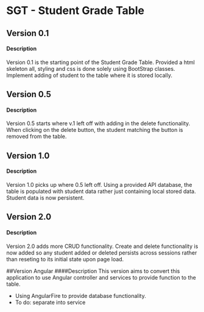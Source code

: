 # SGT - Student Grade Table

## Version 0.1
#### Description
Version 0.1 is the starting point of the Student Grade Table. Provided a html skeleton all, styling and css is done solely using BootStrap classes. Implement adding of student to the table where it is stored locally.

## Version 0.5
#### Description
Version 0.5 starts where v.1 left off with adding in the delete functionality. When clicking on the delete button, the student matching the button is removed from the table.

## Version 1.0
#### Description
Version 1.0 picks up where 0.5 left off. Using a provided API database, the table is populated with student data rather just containing local stored data. Student data is now persistent.

## Version 2.0
#### Description
Version 2.0 adds more CRUD functionality. Create and delete functionality is now added so any student added or deleted persists across sessions rather than reseting to its initial state upon page load.

##Version Angular 
####Description
This version aims to convert this application to use Angular controller and services to provide function to the table. 
- Using AngularFire to provide database functionality.
- To do: separate into service

